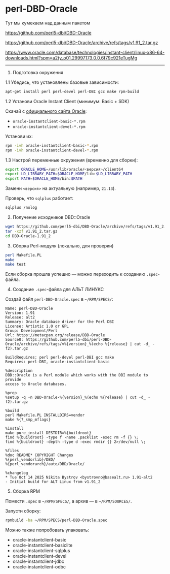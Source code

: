 # perl-DBD-Oracle

Тут мы кумекаем над данным пакетом

https://github.com/perl5-dbi/DBD-Oracle

https://github.com/perl5-dbi/DBD-Oracle/archive/refs/tags/v1.91_2.tar.gz

https://www.oracle.com/database/technologies/instant-client/linux-x86-64-downloads.html?spm=a2ty_o01.29997173.0.0.6f79c921eTugMg

___

1. Подготовка окружения

1.1 Убедись, что установлены базовые зависимости:
```bash
apt-get install perl perl-devel perl-DBI gcc make rpm-build
```

1.2 Установи Oracle Instant Client (минимум: Basic + SDK)

Скачай с [официального сайта Oracle](https://www.oracle.com/database/technologies/instant-client/linux-x86-64-downloads.html):

- `oracle-instantclient-basic-*.rpm`
- `oracle-instantclient-devel-*.rpm`

Установи их:
```bash
rpm -ivh oracle-instantclient-basic-*.rpm
rpm -ivh oracle-instantclient-devel-*.rpm
```

1.3 Настрой переменные окружения (временно для сборки):

```bash
export ORACLE_HOME=/usr/lib/oracle/<версия>/client64
export LD_LIBRARY_PATH=$ORACLE_HOME/lib:$LD_LIBRARY_PATH
export PATH=$ORACLE_HOME/bin:$PATH
```

Замени `<версия>` на актуальную (например, `21.13`).

Проверь, что `sqlplus` работает:
```bash
sqlplus /nolog
```

2. Получение исходников DBD::Oracle

```bash
wget https://github.com/perl5-dbi/DBD-Oracle/archive/refs/tags/v1.91_2.tar.gz
tar -xzf v1.91_2.tar.gz
cd DBD-Oracle-1.91_2
```

3. Сборка Perl-модуля (локально, для проверки)

```bash
perl Makefile.PL
make
make test
```

Если сборка прошла успешно — можно переходить к созданию `.spec`-файла.


4. Создание `.spec`-файла для АЛЬТ ЛИНУКС

Создай файл `perl-DBD-Oracle.spec` в `~/RPM/SPECS/`:

```spec
Name: perl-DBD-Oracle
Version: 1.91
Release: alt2
Summary: Oracle database driver for the Perl DBI
License: Artistic 1.0 or GPL
Group: Development/Perl
Url: https://metacpan.org/release/DBD-Oracle
Source0: https://github.com/perl5-dbi/perl-DBD-Oracle/archive/refs/tags/v%{version}_%(echo %{release} | cut -d_ -f2).tar.gz

BuildRequires: perl perl-devel perl-DBI gcc make
Requires: perl-DBI, oracle-instantclient-basic

%description
DBD::Oracle is a Perl module which works with the DBI module to provide
access to Oracle databases.

%prep
%setup -q -n DBD-Oracle-%{version}_%(echo %{release} | cut -d_ -f2).tar.gz

%build
perl Makefile.PL INSTALLDIRS=vendor
make %{?_smp_mflags}

%install
make pure_install DESTDIR=%{buildroot}
find %{buildroot} -type f -name .packlist -exec rm -f {} \;
find %{buildroot} -depth -type d -exec rmdir {} 2>/dev/null \;

%files
%doc README* COPYRIGHT Changes
%{perl_vendorlib}/DBD/
%{perl_vendorarch}/auto/DBD/Oracle/

%changelog
* Tue Oct 14 2025 Nikita Bystrov <bystrovno@basealt.ru> 1.91-alt2
- Initial build for ALT Linux from v1.91_2
```

5. Сборка RPM

Помести `.spec` в `~/RPM/SPECS/`, а архив — в `~/RPM/SOURCES/`.

Запусти сборку:
```bash
rpmbuild -ba ~/RPM/SPECS/perl-DBD-Oracle.spec
```

Можно также попробовать упаковать:
- oracle-instantclient-basic
- oracle-instantclient-basiclite
- oracle-instantclient-sqlplus
- oracle-instantclient-devel
- oracle-instantclient-jdbc
- oracle-instantclient-odbc